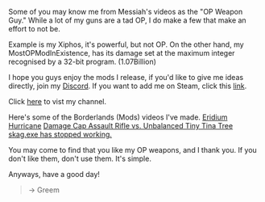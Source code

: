 Some of you may know me from Messiah's videos as the "OP Weapon Guy." While a lot of my guns are a tad OP, I do make a few that make an effort to not be.

Example is my Xiphos, it's powerful, but not OP. On the other hand, my MostOPModInExistence, has its damage set at the maximum integer recognised by a 32-bit program. (1.07Billion)

I hope you guys enjoy the mods I release, if you'd like to give me ideas directly, join my [Discord](https://discord.gg/3qxrXRY).
If you want to add me on Steam, click this [link](http://steamcommunity.com/id/greemking).

Click [here](https://www.youtube.com/channel/UCc0sqBDDpS2MI1QWq0NMM5A) to vist my channel.

Here's some of the Borderlands (Mods) videos I've made.
[Eridium Hurricane](https://youtu.be/UI9DWv1JTNs)
[Damage Cap Assault Rifle vs. Unbalanced Tiny Tina Tree](https://youtu.be/bQmpbkCU2c4)
[skag.exe has stopped working.](https://youtu.be/r_VsFbVoglg)


You may come to find that you like my OP weapons, and I thank you. If you don't like them, don't use them. It's simple.

Anyways, have a good day!
> -> Greem
